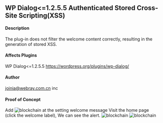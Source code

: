 ## WP Dialog<=1.2.5.5 Authenticated Stored Cross-Site Scripting(XSS)
#### Description


The plug-in does not filter the welcome content correctly, resulting in the generation of stored XSS.
#### Affects Plugins
WP Dialog<=1.2.5.5
https://wordpress.org/plugins/wp-dialog/
#### Author
joinia@webray.com.cn inc 
#### Proof of Concept
Add ![blockchain](https://github.com/liaojia-99/my-creat-cve/blob/main/img/1.jpg "Wordpress plugin cookie-bar XSS") at the setting welcome message
Visit the home page (click the welcome label), We can see the alert.
![blockchain](https://github.com/liaojia-99/my-creat-cve/blob/main/img/2.jpg "Wordpress plugin cookie-bar XSS")
![blockchain](https://github.com/liaojia-99/my-creat-cve/blob/main/img/3.jpg "Wordpress plugin cookie-bar XSS")
